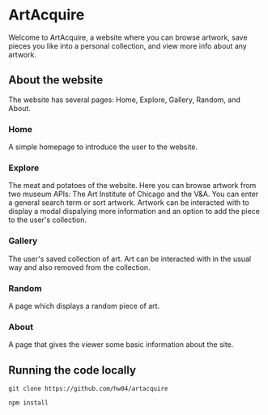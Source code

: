 # ArtAcquire
Welcome to ArtAcquire, a website where you can browse artwork, save pieces you like into a personal collection, and view more info about any artwork.

## About the website
The website has several pages: Home, Explore, Gallery, Random, and About.

### Home
A simple homepage to introduce the user to the website.

### Explore
The meat and potatoes of the website. Here you can browse artwork from two museum APIs: The Art Institute of Chicago and the V&A. You can enter a general search term or sort artwork. Artwork can be interacted with to display a modal dispalying more information and an option to add the piece to the user's collection.

### Gallery
The user's saved collection of art. Art can be interacted with in the usual way and also removed from the collection.

### Random
A page which displays a random piece of art.

### About
A page that gives the viewer some basic information about the site.

## Running the code locally
```
git clone https://github.com/hw04/artacquire
```
```
npm install
```

